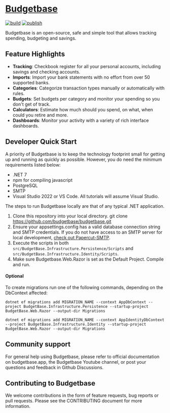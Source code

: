 # [Budgetbase](https://budgetbase.app)
[![build](https://github.com/iamdlm/budgetbase/actions/workflows/build-and-test.yml/badge.svg)](https://github.com/iamdlm/budgetbase/actions/workflows/build-and-test.yml)
[![publish](https://github.com/iamdlm/budgetbase/actions/workflows/publish.yml/badge.svg)](https://github.com/iamdlm/budgetbase/actions/workflows/publish.yml)

Budgetbase is an open-source, safe and simple tool that allows tracking spending, budgeting and savings.  

## Feature Highlights
- **Tracking**: Checkbook register for all your personal accounts, including savings and checking accounts.
- **Imports**: Import your bank statements with no effort from over 50 supported banks.
- **Categories**: Categorize transaction types manually or automatically with rules.
- **Budgets**: Set budgets per category and monitor your spending so you don't get of track.
- **Calculators**: Estimate how much should you spend, on what, when could you retire and more.
- **Dashboards**: Monitor your activity with a variety of rich interface dashboards.

## Developer Quick Start
A priority of Budgetbase is to keep the technology footprint small for getting up and running as quickly as possible. However, you do need the minimum requirements listed below:
- .NET 7
- npm for compiling javascript
- PostgreSQL
- SMTP
- Visual Studio 2022 or VS Code. All tutorials will assume Visual Studio.

The steps to run Budgetbase locally are that of any typical .NET application.
1. Clone this repository into your local directory.
git clone https://github.com/budgetbase/budgetbase.git
2. Ensure your appsettings.config has a valid database connection string and SMTP credentials. If you do not have access to an SMTP server for local development, [check out Papercut-SMTP](https://github.com/ChangemakerStudios/Papercut-SMTP).
3. Execute the scripts in both `src/BudgetBase.Infrastructure.Persistence/Scripts` and `src/BudgetBase.Infrastructure.Identity/Scripts`.
4. Make sure Budgetbase.Web.Razor is set as the Default Project. Compile and run.

#### Optional
To create migrations run one of the following commands, depending on the DbContext affected:
```
dotnet ef migrations add MIGRATION_NAME --context AppDbContext --project BudgetBase.Infrastructure.Persistence --startup-project BudgetBase.Web.Razor --output-dir Migrations
```
```
dotnet ef migrations add MIGRATION_NAME --context AppIdentityDbContext --project BudgetBase.Infrastructure.Identity --startup-project BudgetBase.Web.Razor --output-dir Migrations
```

## Community support
For general help using Budgetbase, please refer to official documentation on budgetbase.app, the Budgetbase Youtube channel, or post your questions and feedback in Github Discussions.

## Contributing to Budgetbase
We welcome contributions in the form of feature requests, bug reports or pull requests. Please see the CONTRIBUTING document for more information.
